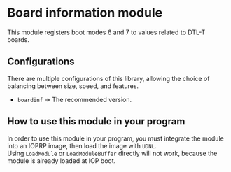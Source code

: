 # Board information module

This module registers boot modes 6 and 7 to values related to DTL-T boards.  

## Configurations

There are multiple configurations of this library, allowing the choice of
balancing between size, speed, and features.

*   `boardinf` -> The recommended version.

## How to use this module in your program

In order to use this module in your program, you must integrate the module into
an IOPRP image, then load the image with `UDNL`.\
Using `LoadModule` or `LoadModuleBuffer` directly will not work, because the
module is already loaded at IOP boot.
